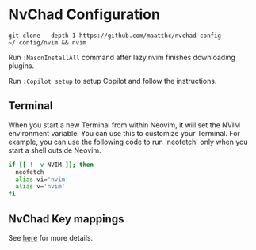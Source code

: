 # NvChad Configuration

`git clone --depth 1 https://github.com/maatthc/nvchad-config ~/.config/nvim && nvim`


Run `:MasonInstallAll` command after lazy.nvim finishes downloading plugins.

Run `:Copilot setup` to setup Copilot and follow the instructions.


## Terminal
When you start a new Terminal from within Neovim, it will set the NVIM environment variable. 
You can use this to customize your Terminal. 
For example, you can use the following code to run 'neofetch' only when you start a shell outside Neovim.

```bash
if [[ ! -v NVIM ]]; then
  neofetch
  alias vi='nvim'
  alias v='nvim'
fi
```

## NvChad Key mappings
See [here](vi-mappings.md) for more details.
